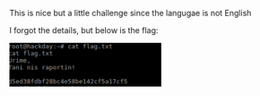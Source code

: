 This is nice but a little challenge since the langugae is not English

I forgot the details, but below is the flag:

![](flag.png)